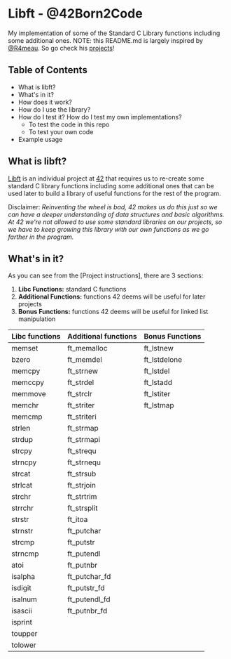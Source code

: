 # Libft - @42Born2Code

My implementation of some of the Standard C Library functions including some additional ones.
NOTE: this README.md is largely inspired by [@R4meau](https://github.com/R4meau/). So go check his [projects](https://github.com/R4meau/)!

## Table of Contents
* What is libft?
* What's in it?
* How does it work?
* How do I use the library?
* How do I test it? How do I test my own implementations?
   - To test the code in this repo
   - To test your own code
* Example usage

## What is libft?
[Libft]() is an individual project at [42](https://www.42.us.org/) that requires us to re-create some standard C library functions including some additional ones that can be used later to build a library of useful functions for the rest of the program.

Disclaimer: *Reinventing the wheel is bad, 42 makes us do this just so we can have a deeper understanding of data structures and basic algorithms. At 42 we're not allowed to use some standard libraries on our projects, so we have to keep growing this library with our own functions as we go farther in the program.* 

## What's in it?
As you can see from the [Project instructions], there are 3 sections:
 1. **Libc Functions:** standard C functions
 2. **Additional Functions:** functions 42 deems will be useful for later projects
 3. **Bonus Functions:** functions 42 deems will be useful for linked list manipulation
 
| Libc functions  | Additional functions | Bonus Functions |
| --------------- | -------------------- | --------------- |
| memset          | ft_memalloc          | ft_lstnew       |
| bzero           | ft_memdel            | ft_lstdelone    |
| memcpy          | ft_strnew            | ft_lstdel       |
| memccpy         | ft_strdel            | ft_lstadd       |
| memmove         | ft_strclr            | ft_lstiter      |
| memchr          | ft_striter           | ft_lstmap       |
| memcmp          | ft_striteri          |                 |
| strlen          | ft_strmap            |                 |
| strdup          | ft_strmapi           |                 |
| strcpy          | ft_strequ            |                 |
| strncpy         | ft_strnequ           |                 |
| strcat          | ft_strsub            |                 |
| strlcat         | ft_strjoin           |                 |
| strchr          | ft_strtrim           |                 |
| strrchr         | ft_strsplit          |                 |
| strstr          | ft_itoa              |                 |
| strnstr         | ft_putchar           |                 |
| strcmp          | ft_putstr            |                 |
| strncmp         | ft_putendl           |                 |
| atoi            | ft_putnbr            |                 |
| isalpha         | ft_putchar_fd        |                 |
| isdigit         | ft_putstr_fd         |                 |
| isalnum         | ft_putendl_fd        |                 |
| isascii         | ft_putnbr_fd         |                 |
| isprint         |                      |                 |
| toupper         |                      |                 |
| tolower         |                      |                 |

